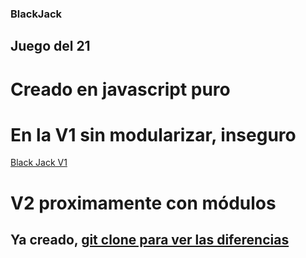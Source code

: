  ### BlackJack 

 ## Juego del 21

 # Creado en javascript puro

# En la V1 sin modularizar, inseguro

[Black Jack V1](https://blackjack-v1.netlify.app/)

# V2 proximamente con módulos

## Ya creado, [git clone para ver las diferencias](https://github.com/profsofia/BlackJack.git)
